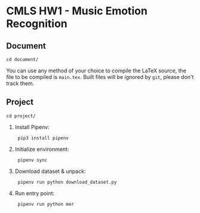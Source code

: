 # CMLS HW1 - Music Emotion Recognition

## Document

	cd document/

You can use any method of your choice to compile the LaTeX source, the file to be compiled is `main.tex`.
Built files will be ignored by `git`, please don't track them.

## Project

	cd project/

1. Install Pipenv:

		pip3 install pipenv

2. Initialize environment:

		pipenv sync

3. Download dataset & unpack:

		pipenv run python download_dataset.py

4. Run entry point:

		pipenv run python mer